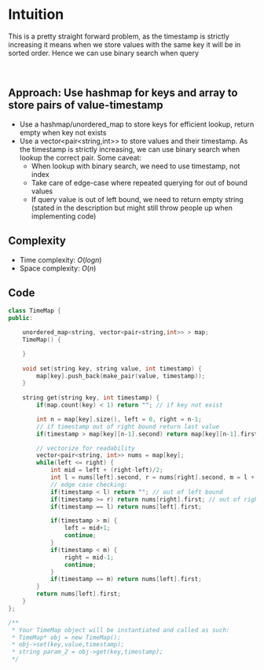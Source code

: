 # Intuition

This is a pretty straight forward problem, as the timestamp is strictly increasing it means when we store values with the same key it will be in sorted order. Hence we can use binary search when query

&nbsp;

## Approach: Use hashmap for keys and array to store pairs of value-timestamp

- Use a hashmap/unordered_map to store keys for efficient lookup, return empty when key not exists
- Use a vector<pair<string,int>> to store values and their timestamp. As the timestamp is strictly increasing, we can use binary search when lookup the correct pair. Some caveat:
  - When lookup with binary search, we need to use timestamp, not index
  - Take care of edge-case where repeated querying for out of bound values
  - If query value is out of left bound, we need to return empty string (stated in the description but might still throw people up when implementing code)

## Complexity
- Time complexity: $O(log{n})$
- Space complexity: $O(n)$

## Code
```cpp []
class TimeMap {
public:

    unordered_map<string, vector<pair<string,int>> > map;
    TimeMap() {

    }
    
    void set(string key, string value, int timestamp) {
        map[key].push_back(make_pair(value, timestamp));
    }
    
    string get(string key, int timestamp) {
        if(map.count(key) < 1) return ""; // if key not exist

        int n = map[key].size(), left = 0, right = n-1;
        // if timestamp out of right bound return last value
        if(timestamp > map[key][n-1].second) return map[key][n-1].first; 

        // vectorize for readability
        vector<pair<string, int>> nums = map[key];
        while(left <= right) {
            int mid = left + (right-left)/2;
            int l = nums[left].second, r = nums[right].second, m = l + (r-l)/2;
            // edge case checking:
            if(timestamp < l) return ""; // out of left bound
            if(timestamp >= r) return nums[right].first; // out of right bound
            if(timestamp == l) return nums[left].first;

            if(timestamp > m) {
                left = mid+1;
                continue;
            }
            if(timestamp < m) {
                right = mid-1;
                continue;
            }
            if(timestamp == m) return nums[left].first;
        }
        return nums[left].first;
    }
};

/**
 * Your TimeMap object will be instantiated and called as such:
 * TimeMap* obj = new TimeMap();
 * obj->set(key,value,timestamp);
 * string param_2 = obj->get(key,timestamp);
 */
```
